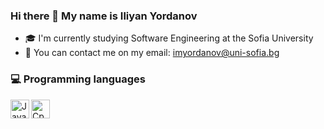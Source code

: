 ### Hi there 👋 My name is Iliyan Yordanov
- 🎓 I'm currently studying Software Engineering at the Sofia University
- 📧 You can contact me on my email: imyordanov@uni-sofia.bg  

### 💻 Programming languages
<img align="left" alt="Java" width="30px" styles="padding-right:10px;" src="https://github.com/Iliyan31/images/blob/main/java-seeklogo.com.svg" />
<img align="left" alt="Cpp" width="30px" styles="padding-right:10px;" src="https://github.com/Iliyan31/images/blob/main/ISO_C%2B%2B_Logo.svg" />


<!-- - 🔭 I’m currently working on 
- 🌱 I’m currently learning ... -->

<!--
**Iliyan31/Iliyan31** is a ✨ _special_ ✨ repository because its `README.md` (this file) appears on your GitHub profile.

Here are some ideas to get you started:

- 🔭 I’m currently working on ...
- 🌱 I’m currently learning ...
- 👯 I’m looking to collaborate on ...
- 🤔 I’m looking for help with ...
- 💬 Ask me about ...
- 📫 How to reach me: ...
- 😄 Pronouns: ...
- ⚡ Fun fact: ...
-->

